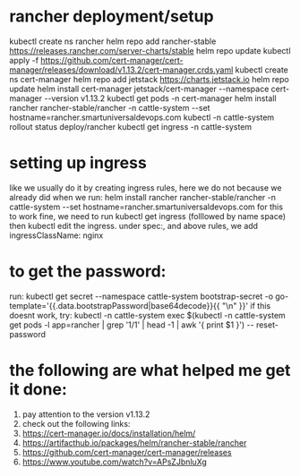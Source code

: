 # rancher deployment/setup
kubectl create ns rancher
    helm repo add rancher-stable https://releases.rancher.com/server-charts/stable
    helm repo update
    kubectl apply -f https://github.com/cert-manager/cert-manager/releases/download/v1.13.2/cert-manager.crds.yaml
    kubectl create ns cert-manager
    helm repo add jetstack https://charts.jetstack.io
    helm repo update
    helm install cert-manager jetstack/cert-manager --namespace cert-manager --version v1.13.2 
    kubectl get pods -n cert-manager
    helm install rancher rancher-stable/rancher -n cattle-system --set hostname=rancher.smartuniversaldevops.com
    kubectl -n cattle-system rollout status deploy/rancher
    kubectl get ingress -n cattle-system
# setting up ingress
like we usually do it by creating ingress rules, here we do  not because we already did when we run: 
helm install rancher rancher-stable/rancher -n cattle-system --set hostname=rancher.smartuniversaldevops.com
 for this to work fine, we need to run kubectl get ingress (folllowed by name space)
 then kubectl edit the ingress.
 under spec:, and above rules, we add ingressClassName: nginx
 # to get the password:
 run: kubectl get secret --namespace cattle-system bootstrap-secret -o go-template='{{.data.bootstrapPassword|base64decode}}{{ "\n" }}'
 if this doesnt work, try:  kubectl -n cattle-system exec $(kubectl -n cattle-system get pods -l app=rancher | grep '1/1' | head -1 | awk '{ print $1 }') -- reset-password

 # the following are what helped me get it done: 
 1. pay attention to the version v1.13.2
 2. check out the following links:
 3. https://cert-manager.io/docs/installation/helm/
 4. https://artifacthub.io/packages/helm/rancher-stable/rancher
 5. https://github.com/cert-manager/cert-manager/releases
 6. https://www.youtube.com/watch?v=APsZJbnluXg 
